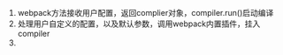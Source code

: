 1. webpack方法接收用户配置，返回complier对象，compiler.run()启动编译
2. 处理用户自定义的配置，以及默认参数，调用webpack内置插件，挂入compiler
3. 